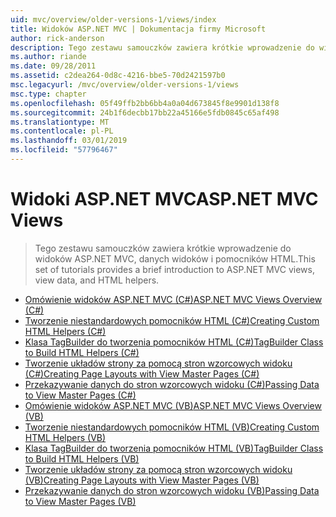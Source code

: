```yaml
---
uid: mvc/overview/older-versions-1/views/index
title: Widoków ASP.NET MVC | Dokumentacja firmy Microsoft
author: rick-anderson
description: Tego zestawu samouczków zawiera krótkie wprowadzenie do widoków ASP.NET MVC, danych widoków i pomocników HTML.
ms.author: riande
ms.date: 09/28/2011
ms.assetid: c2dea264-0d8c-4216-bbe5-70d2421597b0
msc.legacyurl: /mvc/overview/older-versions-1/views
msc.type: chapter
ms.openlocfilehash: 05f49ffb2bb6bb4a0a04d673845f8e9901d138f8
ms.sourcegitcommit: 24b1f6decbb17bb22a45166e5fdb0845c65af498
ms.translationtype: MT
ms.contentlocale: pl-PL
ms.lasthandoff: 03/01/2019
ms.locfileid: "57796467"
---
```

<a name="aspnet-mvc-views"></a><span data-ttu-id="4f8cd-103">Widoki ASP.NET MVC</span><span class="sxs-lookup"><span data-stu-id="4f8cd-103">ASP.NET MVC Views</span></span>
====================
> <span data-ttu-id="4f8cd-104">Tego zestawu samouczków zawiera krótkie wprowadzenie do widoków ASP.NET MVC, danych widoków i pomocników HTML.</span><span class="sxs-lookup"><span data-stu-id="4f8cd-104">This set of tutorials provides a brief introduction to ASP.NET MVC views, view data, and HTML helpers.</span></span>


- [<span data-ttu-id="4f8cd-105">Omówienie widoków ASP.NET MVC (C#)</span><span class="sxs-lookup"><span data-stu-id="4f8cd-105">ASP.NET MVC Views Overview (C#)</span></span>](asp-net-mvc-views-overview-cs.md)
- [<span data-ttu-id="4f8cd-106">Tworzenie niestandardowych pomocników HTML (C#)</span><span class="sxs-lookup"><span data-stu-id="4f8cd-106">Creating Custom HTML Helpers (C#)</span></span>](creating-custom-html-helpers-cs.md)
- [<span data-ttu-id="4f8cd-107">Klasa TagBuilder do tworzenia pomocników HTML (C#)</span><span class="sxs-lookup"><span data-stu-id="4f8cd-107">TagBuilder Class to Build HTML Helpers (C#)</span></span>](using-the-tagbuilder-class-to-build-html-helpers-cs.md)
- [<span data-ttu-id="4f8cd-108">Tworzenie układów strony za pomocą stron wzorcowych widoku (C#)</span><span class="sxs-lookup"><span data-stu-id="4f8cd-108">Creating Page Layouts with View Master Pages (C#)</span></span>](creating-page-layouts-with-view-master-pages-cs.md)
- [<span data-ttu-id="4f8cd-109">Przekazywanie danych do stron wzorcowych widoku (C#)</span><span class="sxs-lookup"><span data-stu-id="4f8cd-109">Passing Data to View Master Pages (C#)</span></span>](passing-data-to-view-master-pages-cs.md)
- [<span data-ttu-id="4f8cd-110">Omówienie widoków ASP.NET MVC (VB)</span><span class="sxs-lookup"><span data-stu-id="4f8cd-110">ASP.NET MVC Views Overview (VB)</span></span>](asp-net-mvc-views-overview-vb.md)
- [<span data-ttu-id="4f8cd-111">Tworzenie niestandardowych pomocników HTML (VB)</span><span class="sxs-lookup"><span data-stu-id="4f8cd-111">Creating Custom HTML Helpers (VB)</span></span>](creating-custom-html-helpers-vb.md)
- [<span data-ttu-id="4f8cd-112">Klasa TagBuilder do tworzenia pomocników HTML (VB)</span><span class="sxs-lookup"><span data-stu-id="4f8cd-112">TagBuilder Class to Build HTML Helpers (VB)</span></span>](using-the-tagbuilder-class-to-build-html-helpers-vb.md)
- [<span data-ttu-id="4f8cd-113">Tworzenie układów strony za pomocą stron wzorcowych widoku (VB)</span><span class="sxs-lookup"><span data-stu-id="4f8cd-113">Creating Page Layouts with View Master Pages (VB)</span></span>](creating-page-layouts-with-view-master-pages-vb.md)
- [<span data-ttu-id="4f8cd-114">Przekazywanie danych do stron wzorcowych widoku (VB)</span><span class="sxs-lookup"><span data-stu-id="4f8cd-114">Passing Data to View Master Pages (VB)</span></span>](passing-data-to-view-master-pages-vb.md)

